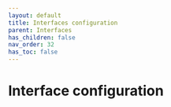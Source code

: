```yaml
---
layout: default 
title: Interfaces configuration
parent: Interfaces
has_children: false
nav_order: 32
has_toc: false
---
```


# Interface configuration